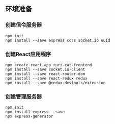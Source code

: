 ## 环境准备

### 创建信令服务器

```shell
npm init
npm install --save express cors socket.io uuid
```

### 创建React应用程序

```shell
npx create-react-app ruri-cat-frontend
npm install --save socket.io-client
npm install --save react-router-dom
npm install --save react-redux redux
npm install --save @redux-devtools/extension 
```

### 创建管理服务器
```shell
npm init
npm install express --save
npx express-generator
```
